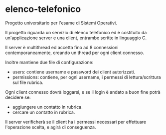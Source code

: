 # elenco-telefonico

Progetto universitario per l'esame di Sistemi Operativi.

Il progetto riguarda un servizio di elenco telefonico ed è costituito da un'applicazione server e una client, entrambe scritte in linguaggio C.

Il server è multithread ed accetta fino ad 8 connessioni contemporaneamente, creando un thread per ogni client connesso.

Inoltre mantiene due file di configurazione:
- users: contiene username e password dei client autorizzati.
- permissions: contiene, per ogni username, i permessi di lettura/scrittura sul file rubrica.

Ogni client connesso dovrà loggarsi, e se il login è andato a buon fine potrà decidere se:
- aggiungere un contatto in rubrica.
- cercare un contatto in rubrica.

Il server verificherà se il client ha i permessi necessari per effettuare l'operazione scelta, e agirà di conseguenza.
